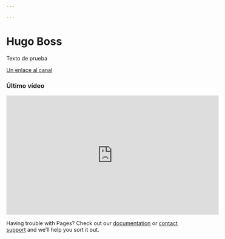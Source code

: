 ```yaml
---

---
```

# Hugo Boss

Texto de prueba

[Un enlace al canal](https://www.youtube.com/channel/UCXPCPTcFAsm44x2cKnTfxGw)

### Último vídeo


<iframe width="560" height="315" src="https://www.youtube.com/embed/bCcbdTQmxZY" title="YouTube video player" frameborder="0" allow="accelerometer; autoplay; clipboard-write; encrypted-media; gyroscope; picture-in-picture" allowfullscreen></iframe>


Having trouble with Pages? Check out our [documentation](https://docs.github.com/categories/github-pages-basics/) or [contact support](https://support.github.com/contact) and we’ll help you sort it out.